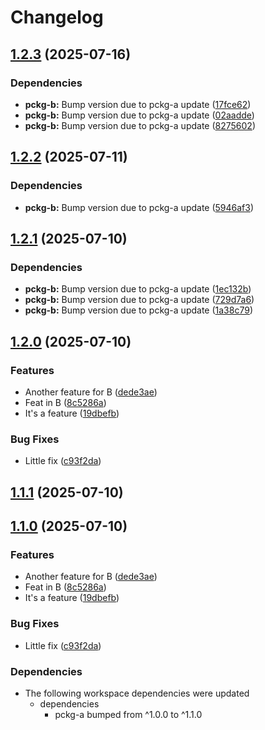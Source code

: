 # Changelog

## [1.2.3](https://github.com/d3xter666/release-please-monorepo-poc/compare/pckg-b-v1.2.2...pckg-b-v1.2.3) (2025-07-16)


### Dependencies

* **pckg-b:** Bump version due to pckg-a update ([17fce62](https://github.com/d3xter666/release-please-monorepo-poc/commit/17fce626b604ff88ba743de6da97594e46d09ec5))
* **pckg-b:** Bump version due to pckg-a update ([02aadde](https://github.com/d3xter666/release-please-monorepo-poc/commit/02aadded49541004ebaccf0f74fe22354797f38f))
* **pckg-b:** Bump version due to pckg-a update ([8275602](https://github.com/d3xter666/release-please-monorepo-poc/commit/82756022b08cd85b7002c2c8fb9193ac42a80687))

## [1.2.2](https://github.com/d3xter666/release-please-monorepo-poc/compare/pckg-b-v1.2.1...pckg-b-v1.2.2) (2025-07-11)


### Dependencies

* **pckg-b:** Bump version due to pckg-a update ([5946af3](https://github.com/d3xter666/release-please-monorepo-poc/commit/5946af387b7921fdf299114ee7678521dba1a838))

## [1.2.1](https://github.com/d3xter666/release-please-monorepo-poc/compare/pckg-b-v1.2.0...pckg-b-v1.2.1) (2025-07-10)


### Dependencies

* **pckg-b:** Bump version due to pckg-a update ([1ec132b](https://github.com/d3xter666/release-please-monorepo-poc/commit/1ec132bf57abb73476b20ab76226823ffe6f723d))
* **pckg-b:** Bump version due to pckg-a update ([729d7a6](https://github.com/d3xter666/release-please-monorepo-poc/commit/729d7a63b184ac3a785c99ce17cf37722eeecc6c))
* **pckg-b:** Bump version due to pckg-a update ([1a38c79](https://github.com/d3xter666/release-please-monorepo-poc/commit/1a38c7986cf1b99ff620dbd2642724c0cedd8ead))

## [1.2.0](https://github.com/d3xter666/release-please-monorepo-poc/compare/pckg-b-v1.1.0...pckg-b-v1.2.0) (2025-07-10)


### Features

* Another feature for B ([dede3ae](https://github.com/d3xter666/release-please-monorepo-poc/commit/dede3ae8c5212fb40e6b156eb38f1600c69a5a6c))
* Feat in B ([8c5286a](https://github.com/d3xter666/release-please-monorepo-poc/commit/8c5286a3b20f434031c401bc3048cd87fd538186))
* It's a feature ([19dbefb](https://github.com/d3xter666/release-please-monorepo-poc/commit/19dbefb743b974766d666b519e19fcb93a5cf3bc))


### Bug Fixes

* Little fix ([c93f2da](https://github.com/d3xter666/release-please-monorepo-poc/commit/c93f2da7ca4f8311ef99217b97cd6039ce3ace9a))

## [1.1.1](https://github.com/d3xter666/release-please-monorepo-poc/compare/pckg-b-v1.1.0...pckg-b-v1.1.1) (2025-07-10)

## [1.1.0](https://github.com/d3xter666/release-please-monorepo-poc/compare/pckg-b-v1.0.0...pckg-b-v1.1.0) (2025-07-10)


### Features

* Another feature for B ([dede3ae](https://github.com/d3xter666/release-please-monorepo-poc/commit/dede3ae8c5212fb40e6b156eb38f1600c69a5a6c))
* Feat in B ([8c5286a](https://github.com/d3xter666/release-please-monorepo-poc/commit/8c5286a3b20f434031c401bc3048cd87fd538186))
* It's a feature ([19dbefb](https://github.com/d3xter666/release-please-monorepo-poc/commit/19dbefb743b974766d666b519e19fcb93a5cf3bc))


### Bug Fixes

* Little fix ([c93f2da](https://github.com/d3xter666/release-please-monorepo-poc/commit/c93f2da7ca4f8311ef99217b97cd6039ce3ace9a))


### Dependencies

* The following workspace dependencies were updated
  * dependencies
    * pckg-a bumped from ^1.0.0 to ^1.1.0
